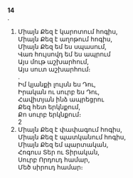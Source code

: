 **14**\
.

1.  Միայն Քեզ է կարոտում հոգիս,\
     Միայն Քեզ է աղոթում հոգիս,\
     Միայն Քեզ եմ ես սպասում,\
     Վառ հույսովդ եմ ես ապրում\
     Այս մութ աշխարհում,\
     Այս սուտ աշխարհում։\
    .\
    Իմ կյանքի լույսն ես Դու,\
     Իրական ու սուրբ ես Դու,\
     Հավիտյան ինձ ապրեցրու\
     Քեզ հետ երկնքում,\
     Քո սուրբ երկնքում։\
    2
2.  Միայն Քեզ է փափագում հոգիս,\
    Միայն Քեզ է պատկանում հոգիս,\
    Միայն Քեզ եմ պարտական,\
    Հոգուս Տեր ու Տիրական,\
    Սուրբ Որդուդ համար,\
    Մեծ սիրուդ համար։
